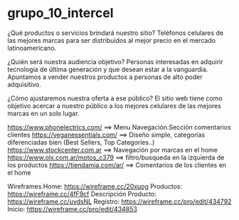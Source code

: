 # grupo_10_intercel

¿Qué productos o servicios brindará nuestro sitio?
Teléfonos celulares de las mejores marcas para ser distribuidos al mejor precio en el mercado latinoamericano. 

¿Quién será nuestra audiencia objetivo? 
Personas interesadas en adquirir tecnologia de última generación y que desean estar a la vanguardia. Apuntamos a vender nuestros productos a personas de alto poder adquisitivo.

¿Cómo ajustaremos nuestra oferta a ese público?
El sitio web tiene como objetivo acercar a nuestro público a los mejores celulares de las mejores marcas en un solo lugar.


https://www.phonelectrics.com/ ==> Menu Navegación.Sección comentarios clientes
https://veganessentials.com/ ==> Diseño simple, categorías diferenciadas bien (Best Sellers, Top Categories..)
https://www.stockcenter.com.ar ==> Navegación por marcas en el home
https://www.olx.com.ar/motos_c379 ==> filtro/busqueda en la izquierda de los productos
https://tiendamia.com/ar/ ==> Comentarios de los clientes en el home


Wireframes
Home: https://wireframe.cc/20xuog
Productos: https://wireframe.cc/4fF9cf
Descripción Producto: https://wireframe.cc/uvdsNL
Registro: https://wireframe.cc/pro/edit/434792
Inicio: https://wireframe.cc/pro/edit/434853
